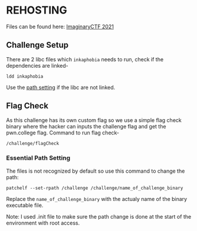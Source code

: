 # REHOSTING

Files can be found here: [ImaginaryCTF 2021](https://github.com/sajjadium/ctf-archives/tree/main/ctfs/ImaginaryCTF/2021/pwn/inkaphobia)

## Challenge Setup
There are 2 libc files which `inkaphobia` needs to run, check if the dependencies are linked-
```
ldd inkaphobia
```
Use the [path setting]() if the libc are not linked.

## Flag Check
As this challenge has its own custom flag so we use a simple flag check binary where the hacker can inputs the challenge flag and get the pwn.college flag.
Command to run flag check-
```
/challenge/flagCheck
```

### Essential Path Setting
The files is not recognized by default so use this command to change the path:
```
patchelf --set-rpath /challenge /challenge/name_of_challenge_binary
```

Replace the `name_of_challenge_binary` with the actualy name of the binary executable file.

Note: I used .init file to make sure the path change is done at the start of the environment with root access.